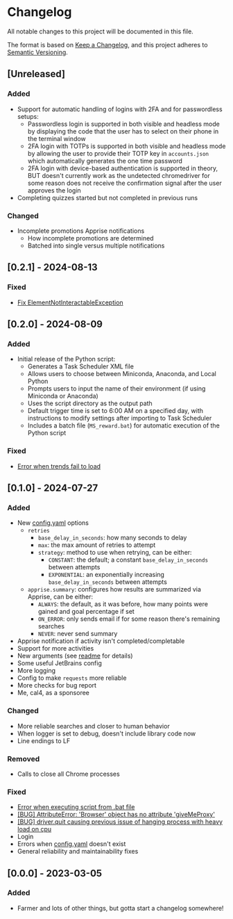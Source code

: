 # Changelog

All notable changes to this project will be documented in this file.

The format is based on [Keep a Changelog](https://keepachangelog.com/en/1.1.0/),
and this project adheres to [Semantic Versioning](https://semver.org/spec/v2.0.0.html).

## [Unreleased]

### Added

- Support for automatic handling of logins with 2FA and for passwordless setups:
  - Passwordless login is supported in both visible and headless mode by displaying the code that the user has to select on their phone in the terminal window
  - 2FA login with TOTPs is supported in both visible and headless mode by allowing the user to provide their TOTP key in `accounts.json` which automatically generates the one time password
  - 2FA login with device-based authentication is supported in theory, BUT doesn't currently work as the undetected chromedriver for some reason does not receive the confirmation signal after the user approves the login
- Completing quizzes started but not completed in previous runs

### Changed

- Incomplete promotions Apprise notifications
  - How incomplete promotions are determined
  - Batched into single versus multiple notifications

## [0.2.1] - 2024-08-13

### Fixed

- [Fix ElementNotInteractableException](https://github.com/klept0/MS-Rewards-Farmer/pull/176)

## [0.2.0] - 2024-08-09

### Added

- Initial release of the Python script:
  - Generates a Task Scheduler XML file
  - Allows users to choose between Miniconda, Anaconda, and Local Python
  - Prompts users to input the name of their environment (if using Miniconda or Anaconda)
  - Uses the script directory as the output path
  - Default trigger time is set to 6:00 AM on a specified day, with instructions to modify settings after importing to Task Scheduler
  - Includes a batch file (`MS_reward.bat`) for automatic execution of the Python script

### Fixed

- [Error when trends fail to load](https://github.com/klept0/MS-Rewards-Farmer/issues/163)

## [0.1.0] - 2024-07-27

### Added

- New [config.yaml](config.yaml) options
  - `retries`
    - `base_delay_in_seconds`: how many seconds to delay
    - `max`: the max amount of retries to attempt
    - `strategy`: method to use when retrying, can be either:
      - `CONSTANT`: the default; a constant `base_delay_in_seconds` between attempts
      - `EXPONENTIAL`: an exponentially increasing `base_delay_in_seconds` between attempts
  - `apprise.summary`: configures how results are summarized via Apprise, can be either:
    - `ALWAYS`: the default, as it was before, how many points were gained and goal percentage if set
    - `ON_ERROR`: only sends email if for some reason there's remaining searches
    - `NEVER`: never send summary
- Apprise notification if activity isn't completed/completable
- Support for more activities
- New arguments (see [readme](README.md#launch-arguments) for details)
- Some useful JetBrains config
- More logging
- Config to make `requests` more reliable
- More checks for bug report
- Me, cal4, as a sponsoree

### Changed

- More reliable searches and closer to human behavior
- When logger is set to debug, doesn't include library code now
- Line endings to LF

### Removed

- Calls to close all Chrome processes

### Fixed

- [Error when executing script from .bat file](https://github.com/klept0/MS-Rewards-Farmer/issues/113)
- [\[BUG\] AttributeError: 'Browser' object has no attribute 'giveMeProxy'](https://github.com/klept0/MS-Rewards-Farmer/issues/115)
- [\[BUG\] driver.quit causing previous issue of hanging process with heavy load on cpu](https://github.com/klept0/MS-Rewards-Farmer/issues/136)
- Login
- Errors when [config.yaml](config.yaml) doesn't exist
- General reliability and maintainability fixes

## [0.0.0] - 2023-03-05

### Added

- Farmer and lots of other things, but gotta start a changelog somewhere!
